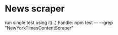 # News scraper

run single test using it(..) handle:
    npm test -- --grep "NewYorkTimesContentScraper"